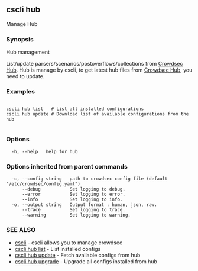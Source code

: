 ## cscli hub

Manage Hub

### Synopsis


Hub management

List/update parsers/scenarios/postoverflows/collections from [Crowdsec Hub](https://hub.crowdsec.net).
Hub is manage by cscli, to get latest hub files from [Crowdsec Hub](https://hub.crowdsec.net), you need to update.
		

### Examples

```

cscli hub list   # List all installed configurations
cscli hub update # Download list of available configurations from the hub
		
```

### Options

```
  -h, --help   help for hub
```

### Options inherited from parent commands

```
  -c, --config string   path to crowdsec config file (default "/etc/crowdsec/config.yaml")
      --debug           Set logging to debug.
      --error           Set logging to error.
      --info            Set logging to info.
  -o, --output string   Output format : human, json, raw.
      --trace           Set logging to trace.
      --warning         Set logging to warning.
```

### SEE ALSO

* [cscli](cscli.md)	 - cscli allows you to manage crowdsec
* [cscli hub list](cscli_hub_list.md)	 - List installed configs
* [cscli hub update](cscli_hub_update.md)	 - Fetch available configs from hub
* [cscli hub upgrade](cscli_hub_upgrade.md)	 - Upgrade all configs installed from hub


